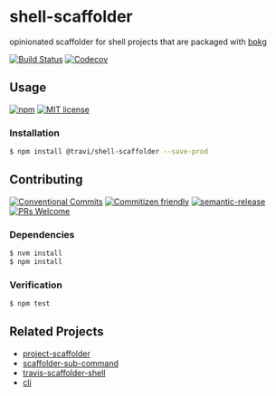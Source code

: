 # shell-scaffolder

opinionated scaffolder for shell projects that are packaged with
[bpkg](http://www.bpkg.io)

<!-- status badges -->
[![Build Status][ci-badge]][ci-link]
[![Codecov][coverage-badge]][coverage-link]

## Usage

<!-- consumer badges -->
[![npm][npm-badge]][npm-link]
[![MIT license][license-badge]][license-link]

### Installation

```sh
$ npm install @travi/shell-scaffolder --save-prod
```

## Contributing

<!-- contribution badges -->
[![Conventional Commits][commit-convention-badge]][commit-convention-link]
[![Commitizen friendly][commitizen-badge]][commitizen-link]
[![semantic-release][semantic-release-badge]][semantic-release-link]
[![PRs Welcome][PRs-badge]][PRs-link]

### Dependencies

```sh
$ nvm install
$ npm install
```

### Verification

```sh
$ npm test
```

## Related Projects

* [project-scaffolder](https://npm.im/@travi/project-scaffolder)
* [scaffolder-sub-command](https://github.com/travi/scaffolder-sub-command)
* [travis-scaffolder-shell](https://github.com/travi/travis-scaffolder-shell)
* [cli](https://npm.im/@travi/cli)

[npm-link]: https://www.npmjs.com/package/@travi/shell-scaffolder
[npm-badge]: https://img.shields.io/npm/v/@travi/shell-scaffolder.svg
[license-link]: LICENSE
[license-badge]: https://img.shields.io/github/license/travi/shell-scaffolder.svg
[ci-link]: https://travis-ci.com/travi/shell-scaffolder
[ci-badge]: https://img.shields.io/travis/com/travi/shell-scaffolder/master.svg
[coverage-link]: https://codecov.io/github/travi/shell-scaffolder
[coverage-badge]: https://img.shields.io/codecov/c/github/travi/shell-scaffolder.svg
[commit-convention-link]: https://conventionalcommits.org
[commit-convention-badge]: https://img.shields.io/badge/Conventional%20Commits-1.0.0-yellow.svg
[commitizen-link]: http://commitizen.github.io/cz-cli/
[commitizen-badge]: https://img.shields.io/badge/commitizen-friendly-brightgreen.svg
[semantic-release-link]: https://github.com/semantic-release/semantic-release
[semantic-release-badge]: https://img.shields.io/badge/%20%20%F0%9F%93%A6%F0%9F%9A%80-semantic--release-e10079.svg
[PRs-link]: http://makeapullrequest.com
[PRs-badge]: https://img.shields.io/badge/PRs-welcome-brightgreen.svg
